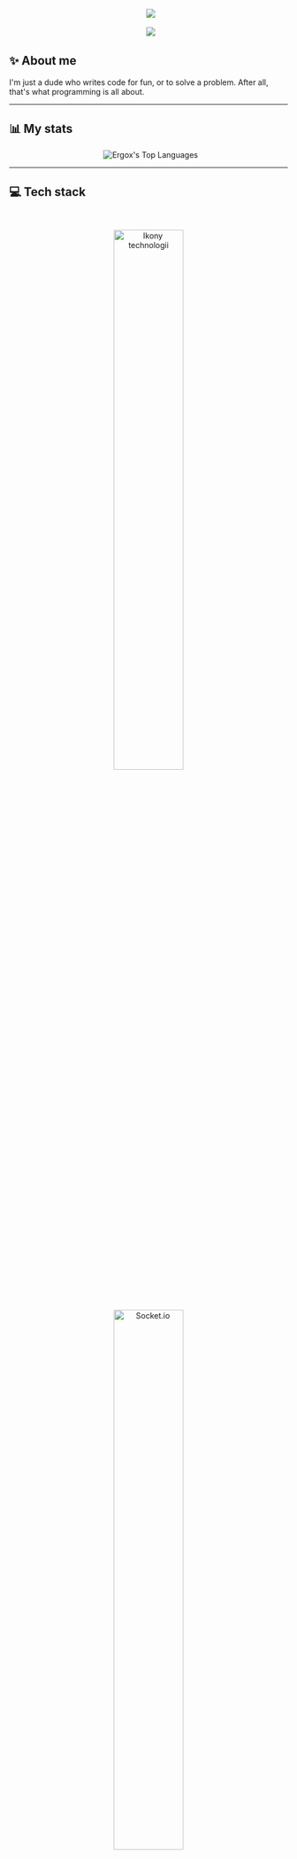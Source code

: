 <p align="center">
  <img src="https://capsule-render.vercel.app/api?type=rect&height=300&color=gradient&text=Welcome%20&reversal=false&desc=to%20my%20profile&fontSize=70"/>
</p>
<p align="center">
  <img src="https://i.imgur.com/o2DoFeO.gif"/>
</p>

## ✨ About me

I'm just a dude who writes code for fun, or to solve a problem. After all, that's what programming is all about.

---

## 📊 My stats

<p align="center">
  <img src="https://github-readme-stats.vercel.app/api/top-langs/?username=Ergox&theme=tokyonight&show_icons=true&hide_border=false&layout=compact" alt="Ergox's Top Languages" />
</p>

---

## 💻 Tech stack

  <p align="center">
  <img src="https://skillicons.dev/icons?i=js,nodejs,express,cpp,python,html,css,cs" alt="Ikony technologii" width="50%"/>
  <img src="https://cdn.jsdelivr.net/gh/devicons/devicon/icons/socketio/socketio-original.svg" alt="Socket.io" width="50%"/>
</p>

